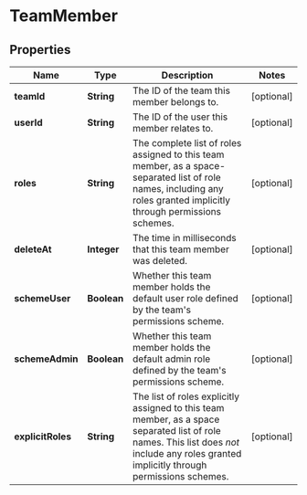 

# TeamMember


## Properties

| Name | Type | Description | Notes |
|------------ | ------------- | ------------- | -------------|
|**teamId** | **String** | The ID of the team this member belongs to. |  [optional] |
|**userId** | **String** | The ID of the user this member relates to. |  [optional] |
|**roles** | **String** | The complete list of roles assigned to this team member, as a space-separated list of role names, including any roles granted implicitly through permissions schemes. |  [optional] |
|**deleteAt** | **Integer** | The time in milliseconds that this team member was deleted. |  [optional] |
|**schemeUser** | **Boolean** | Whether this team member holds the default user role defined by the team&#39;s permissions scheme. |  [optional] |
|**schemeAdmin** | **Boolean** | Whether this team member holds the default admin role defined by the team&#39;s permissions scheme. |  [optional] |
|**explicitRoles** | **String** | The list of roles explicitly assigned to this team member, as a space separated list of role names. This list does *not* include any roles granted implicitly through permissions schemes. |  [optional] |



